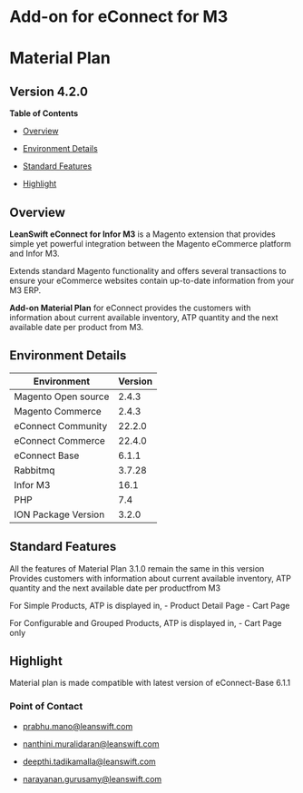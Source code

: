 Add-on for eConnect for M3
==========================

Material Plan
=============

Version 4.2.0
-------------

**Table of Contents**

-   [Overview](#overview)

-   [Environment Details](#environment-details)

-   [Standard Features](#standard-features)

-   [Highlight](#highlight)

Overview
--------

**LeanSwift eConnect for Infor M3** is a Magento extension that provides simple
yet powerful integration between the Magento eCommerce platform and Infor M3.

Extends standard Magento functionality and offers several transactions to ensure
your eCommerce websites contain up-to-date information from your M3 ERP.

**Add-on Material Plan** for eConnect provides the customers with information
about current available inventory, ATP quantity and the next available date per
product from M3.


Environment Details
-------------------

| **Environment**     | **Version** |
|---------------------|-------------|
| Magento Open source | 2.4.3       |
| Magento Commerce    | 2.4.3       |
| eConnect Community  | 22.2.0      |
| eConnect Commerce   | 22.4.0      |
| eConnect Base       | 6.1.1       |
| Rabbitmq            | 3.7.28      |
| Infor M3            | 16.1        |
| PHP                 | 7.4         |
| ION Package Version | 3.2.0       |


Standard Features
-----------------

All the features of Material Plan 3.1.0 remain the same in this version Provides
customers with information about current available inventory, ATP quantity and
the next available date per productfrom M3

For Simple Products, ATP is displayed in, - Product Detail Page - Cart Page

For Configurable and Grouped Products, ATP is displayed in, - Cart Page only


Highlight
---------

Material plan is made compatible with latest version of eConnect-Base 6.1.1


### Point of Contact

-   <prabhu.mano@leanswift.com>

-   <nanthini.muralidaran@leanswift.com>

-   [deepthi.tadikamalla\@leanswift.com](mailto:deepthi@leanswift.com)

-   <narayanan.gurusamy@leanswift.com>
